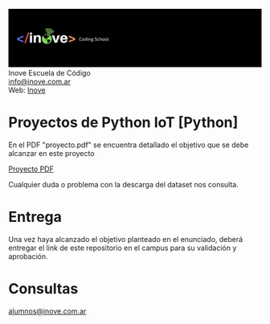 ![Inove banner](/inove.jpg)
Inove Escuela de Código\
info@inove.com.ar\
Web: [Inove](http://inove.com.ar)

# Proyectos de Python IoT [Python]
En el PDF "proyecto.pdf" se encuentra detallado el objetivo que se debe alcanzar en este proyecto

[Proyecto PDF](https://github.com/InoveAlumnos/proyecto_iot/blob/main/proyecto.pdf)


Cualquier duda o problema con la descarga del dataset nos consulta.

# Entrega
Una vez haya alcanzado el objetivo planteado en el enunciado, deberá entregar el link de este repositorio en el campus para su validación y aprobación.

# Consultas
alumnos@inove.com.ar

